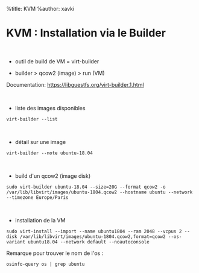 %title: KVM
%author: xavki


# KVM : Installation via le Builder



<br>


* outil de build de VM = virt-builder

* builder > qcow2 (image) > run (VM)

Documentation: https://libguestfs.org/virt-builder.1.html

<br>


* liste des images disponibles

```
virt-builder --list
```

<br>


* détail sur une image

```
virt-builder --note ubuntu-18.04
```

<br>


* build d'un qcow2 (image disk)

```
sudo virt-builder ubuntu-18.04 --size=20G --format qcow2 -o /var/lib/libvirt/images/ubuntu-1804.qcow2 --hostname ubuntu --network --timezone Europe/Paris
```

<br>


* installation de la VM

```
sudo virt-install --import --name ubuntu1804 --ram 2048 --vcpus 2 --disk /var/lib/libvirt/images/ubuntu-1804.qcow2,format=qcow2 --os-variant ubuntu18.04 --network default --noautoconsole
```

Remarque pour trouver le nom de l'os :

```
osinfo-query os | grep ubuntu
```
